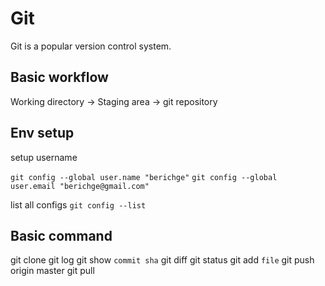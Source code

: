 # Git

Git is a popular version control system.

## Basic workflow

Working directory -> Staging area -> git repository

## Env setup

setup username

`git config --global user.name "berichge"`
`git config --global user.email "berichge@gmail.com"`

list all configs
`git config --list`

## Basic command

git clone
git log
git show `commit sha`
git diff
git status
git add `file`
git push origin master
git pull